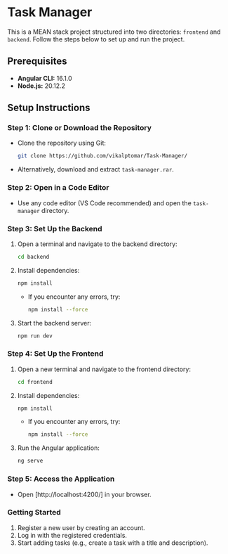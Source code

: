 # Task Manager  

This is a MEAN stack project structured into two directories: `frontend` and `backend`. Follow the steps below to set up and run the project.  

## Prerequisites  
- **Angular CLI:** 16.1.0  
- **Node.js:** 20.12.2  

## Setup Instructions  

### Step 1: Clone or Download the Repository  
- Clone the repository using Git:  
  ```sh
  git clone https://github.com/vikalptomar/Task-Manager/
  ```
- Alternatively, download and extract `task-manager.rar`.  

### Step 2: Open in a Code Editor  
- Use any code editor (VS Code recommended) and open the `task-manager` directory.  

### Step 3: Set Up the Backend  
1. Open a terminal and navigate to the backend directory:  
   ```sh
   cd backend
   ```
2. Install dependencies:  
   ```sh
   npm install
   ```
   - If you encounter any errors, try:  
     ```sh
     npm install --force
     ```
3. Start the backend server:  
   ```sh
   npm run dev
   ```

### Step 4: Set Up the Frontend  
1. Open a new terminal and navigate to the frontend directory:  
   ```sh
   cd frontend
   ```
2. Install dependencies:  
   ```sh
   npm install
   ```
   - If you encounter any errors, try:  
     ```sh
     npm install --force
     ```
3. Run the Angular application:  
   ```sh
   ng serve
   ```

### Step 5: Access the Application  
- Open [http://localhost:4200/] in your browser.  

### Getting Started  
1. Register a new user by creating an account.  
2. Log in with the registered credentials.  
3. Start adding tasks (e.g., create a task with a title and description).  
